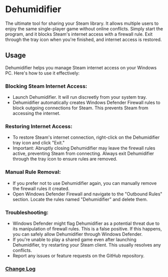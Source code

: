 # Dehumidifier
The ultimate tool for sharing your Steam library. It allows multiple users to enjoy the same single-player game without online conflicts. Simply start the program, and it blocks Steam's internet access with a firewall rule. Exit through the tray icon when you're finished, and internet access is restored.
## Usage
Dehumidifier helps you manage Steam internet access on your Windows PC. Here's how to use it effectively:

### Blocking Steam Internet Access:

- Launch Dehumidifier. It will run discreetly from your system tray.
- Dehumidifier automatically creates Windows Defender Firewall rules to block outgoing connections for Steam. This prevents Steam from accessing the internet.

### Restoring Internet Access: 

- To restore Steam's internet connection, right-click on the Dehumidifier tray icon and click "Exit."
- Important: Abruptly closing Dehumidifier may leave the firewall rules active, preventing Steam from connecting. Always exit Dehumidifier through the tray icon to ensure rules are removed.

### Manual Rule Removal:

- If you prefer not to use Dehumidifier again, you can manually remove the firewall rules it created.
- Open Windows Defender Firewall and navigate to the "Outbound Rules" section. Locate the rules named "Dehumidifier" and delete them.

### Troubleshooting:
- Windows Defender might flag Dehumidifier as a potential threat due to its manipulation of firewall rules. This is a false positive. If this happens, you can safely allow Dehumidifier through Windows Defender.
- If you're unable to play a shared game even after launching Dehumidifier, try restarting your Steam client. This usually resolves any conflicts.
- Report any issues or feature requests on the GitHub repository.


### [Change Log](https://github.com/tehtark/Dehumidifier/blob/master/CHANGELOG.md)



